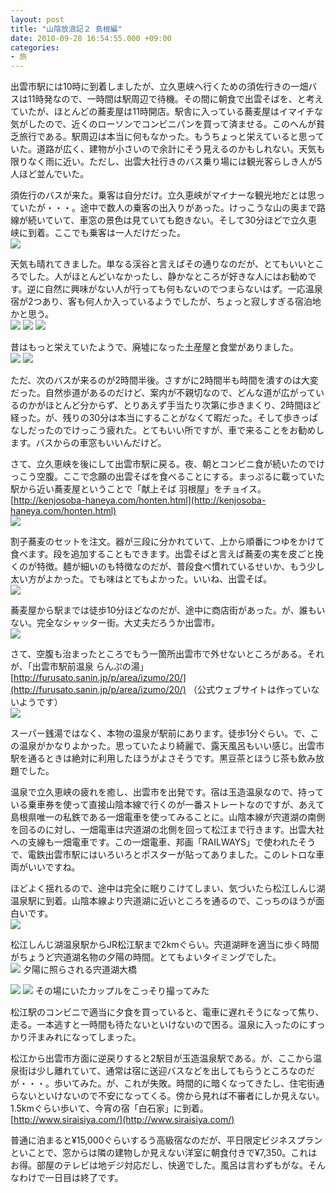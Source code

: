 ```yaml
---
layout: post
title: "山陰放浪記２ 島根編"
date: 2010-09-28 16:54:55.000 +09:00
categories:
- 旅
---
```


出雲市駅には10時に到着しましたが、立久恵峡へ行くための須佐行きの一畑バスは11時発なので、一時間は駅周辺で待機。その間に朝食で出雲そばを、と考えていたが、ほとんどの蕎麦屋は11時開店。駅舎に入っている蕎麦屋はイマイチな気がしたので、近くのローソンでコンビニパンを買って済ませる。このへんが貧乏旅行である。駅周辺は本当に何もなかった。もうちょっと栄えていると思っていた。道路が広く、建物が小さいので余計にそう見えるのかもしれない。天気も限りなく雨に近い。ただし、出雲大社行きのバス乗り場には観光客らしき人が5人ほど並んでいた。

 
須佐行のバスが来た。乗客は自分だけ。立久恵峡がマイナーな観光地だとは思っていたが・・・。途中で数人の乗客の出入りがあった。けっこうな山の奥まで路線が続いていて、車窓の景色は見ていても飽きない。そして30分ほどで立久恵峡に到着。ここでも乗客は一人だけだった。<br />
![]({{site.assets_url}}2010-09-28-cimg04165b25d.jpg) 

 
天気も晴れてきました。単なる渓谷と言えばその通りなのだが、とてもいいところでした。人がほとんどいなかったし、静かなところが好きな人にはお勧めです。逆に自然に興味がない人が行っても何もないのでつまらないはず。一応温泉宿が2つあり、客も何人か入っているようでしたが、ちょっと寂しすぎる宿泊地かと思う。<br />
![]({{site.assets_url}}2010-09-28-cimg04405b25d.jpg) ![]({{site.assets_url}}2010-09-28-cimg04445b25d.jpg) ![]({{site.assets_url}}2010-09-28-cimg04275b25d.jpg) 

 
昔はもっと栄えていたようで、廃墟になった土産屋と食堂がありました。<br />
![]({{site.assets_url}}2010-09-28-cimg04385b25d.jpg) ![]({{site.assets_url}}2010-09-28-cimg04245b25d.jpg) 

 
ただ、次のバスが来るのが2時間半後。さすがに2時間半も時間を潰すのは大変だった。自然歩道があるのだけど、案内が不親切なので、どんな道が広がっているのかがほとんど分からず、とりあえず手当たり次第に歩きまくり、2時間ほど経った。が、残りの30分は本当にすることがなくて暇だった。そして歩きっぱなしだったのでけっこう疲れた。とてもいい所ですが、車で来ることをお勧めします。バスからの車窓もいいんだけど。

 
さて、立久恵峡を後にして出雲市駅に戻る。夜、朝とコンビニ食が続いたのでけっこう空腹。ここで念願の出雲そばを食べることにする。まっぷるに載っていた駅から近い蕎麦屋ということで「献上そば 羽根屋」をチョイス。<br />
[http://kenjosoba-haneya.com/honten.html](http://kenjosoba-haneya.com/honten.html)<br />
![]({{site.assets_url}}2010-09-28-CIMG0448%5B2%5D.jpg) 

 
割子蕎麦のセットを注文。器が三段に分かれていて、上から順番につゆをかけて食べます。段を追加することもできます。出雲そばと言えば蕎麦の実を皮ごと挽くのが特徴。麺が細いのも特徴なのだが、普段食べ慣れているせいか、もう少し太い方がよかった。でも味はとてもよかった。いいね、出雲そば。<br />
![]({{site.assets_url}}2010-09-28-cimg04475b25d.jpg) 

 
蕎麦屋から駅までは徒歩10分ほどなのだが、途中に商店街があった。が、誰もいない。完全なシャッター街。大丈夫だろうか出雲市。<br />
![]({{site.assets_url}}2010-09-28-cimg04495b25d.jpg) 

 
さて、空腹も治まったところでもう一箇所出雲市で外せないところがある。それが、「出雲市駅前温泉 らんぷの湯」<br />
[http://furusato.sanin.jp/p/area/izumo/20/](http://furusato.sanin.jp/p/area/izumo/20/) （公式ウェブサイトは作っていないようです）<br />
![]({{site.assets_url}}2010-09-28-CIMG0451%5B2%5D.jpg) 

 
スーパー銭湯ではなく、本物の温泉が駅前にあります。徒歩1分ぐらい。で、この温泉がかなりよかった。思っていたより綺麗で、露天風呂もいい感じ。出雲市駅を通るときは絶対に利用したほうがよさそうです。黒豆茶とほうじ茶も飲み放題でした。

 
温泉で立久恵峡の疲れを癒し、出雲市を出発です。宿は玉造温泉なので、持っている乗車券を使って直接山陰本線で行くのが一番ストレートなのですが、あえて島根県唯一の私鉄である一畑電車を使ってみることに。山陰本線が宍道湖の南側を回るのに対し、一畑電車は宍道湖の北側を回って松江まで行きます。出雲大社への支線も一畑電車です。この一畑電車、邦画「RAILWAYS」で使われたそうで、電鉄出雲市駅にはいろいろとポスターが貼ってありました。このレトロな車両がいいですね。

 
ほどよく揺れるので、途中は完全に眠りこけてしまい、気づいたら松江しんじ湖温泉駅に到着。山陰本線より宍道湖に近いところを通るので、こっちのほうが面白いです。<br />
![]({{site.assets_url}}2010-09-28-cimg04545b25d.jpg) 

     
松江しんじ湖温泉駅からJR松江駅まで2kmぐらい。宍道湖畔を適当に歩く時間がちょうど宍道湖名物の夕陽の時間。とてもよいタイミングでした。<br />
![]({{site.assets_url}}2010-09-28-cimg04565b25d.jpg) 夕陽に照らされる宍道湖大橋

 
![]({{site.assets_url}}2010-09-28-cimg04615b25d.jpg) ![]({{site.assets_url}}2010-09-28-cimg04635b25d.jpg) その場にいたカップルをこっそり撮ってみた

 
松江駅のコンビニで適当に夕食を買っていると、電車に遅れそうになって焦り、走る。一本逃すと一時間も待たないといけないので困る。温泉に入ったのにすっかり汗まみれになってしまった。

 
松江から出雲市方面に逆戻りすると2駅目が玉造温泉駅である。が、ここから温泉街は少し離れていて、通常は宿に送迎バスなどを出してもらうところなのだが・・・。歩いてみた。が、これが失敗。時間的に暗くなってきたし、住宅街通らないといけないので不安になってくる。傍から見れば不審者にしか見えない。1.5kmぐらい歩いて、今宵の宿「白石家」に到着。<br />
[http://www.siraisiya.com/](http://www.siraisiya.com/)

 
普通に泊まると¥15,000ぐらいするう高級宿なのだが、平日限定ビジネスプランといことで、窓からは隣の建物しか見えない洋室に朝食付きで¥7,350。これはお得。部屋のテレビは地デジ対応だし、快適でした。風呂は言わずもがな。そんなわけで一日目は終了です。

  